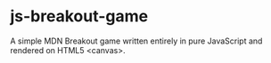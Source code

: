 # js-breakout-game
A simple MDN Breakout game written entirely in pure JavaScript and rendered on HTML5 &lt;canvas>.
